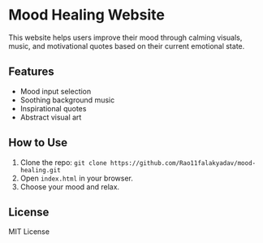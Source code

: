 # Mood Healing Website

This website helps users improve their mood through calming visuals, music, and motivational quotes based on their current emotional state.

## Features
- Mood input selection
- Soothing background music
- Inspirational quotes
- Abstract visual art

## How to Use
1. Clone the repo: `git clone https://github.com/Rao11falakyadav/mood-healing.git`
2. Open `index.html` in your browser.
3. Choose your mood and relax.

## License
MIT License
